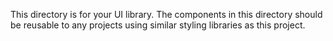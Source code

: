 This directory is for your UI library. The components in this directory
should be reusable to any projects using similar styling libraries as this
project.
